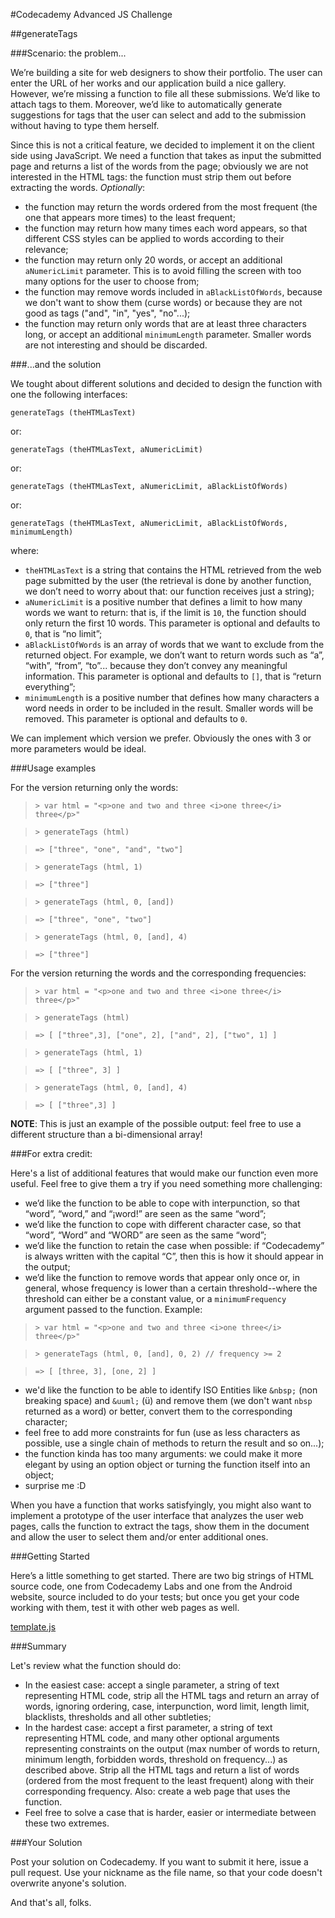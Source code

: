 #Codecademy Advanced JS Challenge

##generateTags


###Scenario: the problem...

We’re building a site for web designers to show their portfolio. The user can enter the URL of her works and our application build a nice gallery. However, we’re missing a function to file all these submissions. We’d like to attach tags to them. Moreover, we’d like to automatically generate suggestions for tags that the user can select and add to the submission without having to type them herself.

Since this is not a critical feature, we decided to implement it on the client side using JavaScript. We need a function that takes as input the submitted page and returns a list of the words from the page; obviously we are not interested in the HTML tags: the function must strip them out before extracting the words.
*Optionally*:

* the function may return the words ordered from the most frequent (the one that appears more times) to the least frequent;
* the function may return how many times each word appears, so that different CSS styles can be applied to words according to their relevance;
* the function may return only 20 words, or accept an additional `aNumericLimit` parameter. This is to avoid filling the screen with too many options for the user to choose from;
* the function may remove words included in `aBlackListOfWords`, because we don't want to show them (curse words) or because they are not good as tags ("and", "in", "yes", "no"...);
* the function may return only words that are at least three characters long, or accept an additional `minimumLength` parameter. Smaller words are not interesting and should be discarded.

###...and the solution

We tought about different solutions and decided to design the function with one the following interfaces:

`generateTags (theHTMLasText)`

or:

`generateTags (theHTMLasText, aNumericLimit)`

or:

`generateTags (theHTMLasText, aNumericLimit, aBlackListOfWords)`

or:

`generateTags (theHTMLasText, aNumericLimit, aBlackListOfWords, minimumLength)`

where:

* `theHTMLasText` is a string that contains the HTML retrieved from the web page submitted by the user (the retrieval is done by another function, we don’t need to worry about that: our function receives just a string);
* `aNumericLimit` is a positive number that defines a limit to how many words we want to return: that is, if the limit is `10`, the function should only return the first 10 words. This parameter is optional and defaults to `0`, that is “no limit”;
* `aBlackListOfWords` is an array of words that we want to exclude from the returned object. For example, we don’t want to return words such as “a”, “with”, “from”, “to”... because they don’t convey any meaningful information. This parameter is optional and defaults to `[]`, that is “return everything”;
* `minimumLength` is a positive number that defines how many characters a word needs in order to be included in the result. Smaller words will be removed. This parameter is optional and defaults to `0`.

We can implement which version we prefer. Obviously the ones with 3 or more parameters would be ideal.

###Usage examples

For the version returning only the words:

>   `> var html = "<p>one and two and three <i>one three</i> three</p>"`

>   `> generateTags (html)`

>   `=> ["three", "one", "and", "two"]`

>    `> generateTags (html, 1)`

>    `=> ["three"]`

>    `> generateTags (html, 0, [and])`

>    `=> ["three", "one", "two"]`

>    `> generateTags (html, 0, [and], 4)`

>    `=> ["three"]`

For the version returning the words and the corresponding frequencies:

>   `> var html = "<p>one and two and three <i>one three</i> three</p>"`

>   `> generateTags (html)`

>   `=> [ ["three",3], ["one", 2], ["and", 2], ["two", 1] ]`

>    `> generateTags (html, 1)`

>    `=> [ ["three", 3] ]`

>    `> generateTags (html, 0, [and], 4)`

>    `=> [ ["three",3] ]`

**NOTE**: This is just an example of the possible output: feel free to use a different structure than a bi-dimensional array!

###For extra credit:

Here's a list of additional features that would make our function even more useful. Feel free to give them a try if you need something more challenging:

* we’d like the function to be able to cope with interpunction, so that “word”, “word,” and “¡word!” are seen as the same “word”;
* we’d like the function to cope with different character case, so that “word”, “Word” and “WORD” are seen as the same “word”;
* we’d like the function to retain the case when possible: if “Codecademy” is always written with the capital “C”, then this is how it should appear in the output;
* we’d like the function to remove words that appear only once or, in general, whose frequency is lower than a certain threshold--where the threshold can either be a constant value, or a `minimumFrequency` argument passed to the function. Example:

>   `> var html = "<p>one and two and three <i>one three</i> three</p>"`

>   `> generateTags (html, 0, [and], 0, 2) // frequency >= 2`

>   `=> [ [three, 3], [one, 2] ]`

* we'd like the function to be able to identify ISO Entities like `&nbsp;` (non breaking space) and `&uuml;` (ü) and remove them (we don't want `nbsp` returned as a word) or better, convert them to the corresponding character;
* feel free to add more constraints for fun (use as less characters as possible, use a single chain of methods to return the result and so on...);
* the function kinda has too many arguments: we could make it more elegant by using an option object or turning the function itself into an object;
* surprise me :D

When you have a function that works satisfyingly, you might also want to implement a prototype of the user interface that analyzes the user web pages, calls the function to extract the tags, show them in the document and allow the user to select them and/or enter additional ones.

###Getting Started

Here’s a little something to get started. There are two big strings of HTML source code, one from Codecademy Labs and one from the Android website, source included to do your tests; but once you get your code working with them, test it with other web pages as well.

[template.js](template.js)

###Summary

Let's review what the function should do:

* In the easiest case: accept a single parameter, a string of text representing HTML code, strip all the HTML tags and return an array of words, ignoring ordering, case, interpunction, word limit, length limit, blacklists, thresholds and all other subtleties;
* In the hardest case: accept a first parameter, a string of text representing HTML code, and many other optional arguments representing constraints on the output (max number of words to return, minimum length, forbidden words, threshold on frequency...) as described above. Strip all the HTML tags and return a list of words (ordered from the most frequent to the least frequent) along with their corresponding frequency. Also: create a web page that uses the function.
* Feel free to solve a case that is harder, easier or intermediate between these two extremes.

###Your Solution

Post your solution on Codecademy. If you want to submit it here, issue a pull request. Use your nickname as the file name, so that your code doesn't overwrite anyone's solution.

And that's all, folks.
